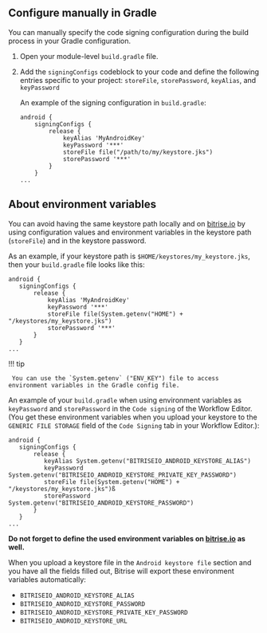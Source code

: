 
## Configure manually in Gradle

You can manually specify the code signing configuration during the build process in your Gradle configuration.

1. Open your module-level `build.gradle` file.

2. Add the `signingConfigs` codeblock to your code and define the following entries specific to your project:
`storeFile`, `storePassword`, `keyAlias`, and `keyPassword`


    An example of the signing configuration in `build.gradle`:

     ```
     android {
         signingConfigs {
             release {
                 keyAlias 'MyAndroidKey'
                 keyPassword '***'
                 storeFile file("/path/to/my/keystore.jks")
                 storePassword '***'
             }
         }
     ...
     ```

## About environment variables

You can avoid having the same keystore path locally and on [bitrise.io](https://www.bitrise.io) by using configuration values and environment variables in the keystore path (`storeFile`) and in the keystore password.

As an example, if your keystore path is `$HOME/keystores/my_keystore.jks`, then your `build.gradle` file looks like this:

```
android {
   signingConfigs {
       release {
           keyAlias 'MyAndroidKey'
           keyPassword '***'
           storeFile file(System.getenv("HOME") + "/keystores/my_keystore.jks")
           storePassword '***'
       }
   }
...
```

!!! tip

     You can use the `System.getenv` ("ENV_KEY") file to access environment variables in the Gradle config file.

An example of your `build.gradle` when using environment variables as `keyPassword` and `storePassword` in the `Code signing` of the Workflow Editor. (You get these environment variables when you upload your keystore to the `GENERIC FILE STORAGE` field of the `Code Signing` tab in your Workflow Editor.):

```
android {
   signingConfigs {
       release {
          keyAlias System.getenv("BITRISEIO_ANDROID_KEYSTORE_ALIAS")
          keyPassword System.getenv("BITRISEIO_ANDROID_KEYSTORE_PRIVATE_KEY_PASSWORD")
          storeFile file(System.getenv("HOME") + "/keystores/my_keystore.jks")ß
          storePassword System.getenv("BITRISEIO_ANDROID_KEYSTORE_PASSWORD")
       }
   }
...
```
**Do not forget to define the used environment variables on [bitrise.io](https://www.bitrise.io) as well.**

When you upload a keystore file in the `Android keystore file` section and you have all the fields filled out, Bitrise will export these environment variables automatically:

  - `BITRISEIO_ANDROID_KEYSTORE_ALIAS`
  - `BITRISEIO_ANDROID_KEYSTORE_PASSWORD`
  - `BITRISEIO_ANDROID_KEYSTORE_PRIVATE_KEY_PASSWORD`
  - `BITRISEIO_ANDROID_KEYSTORE_URL`
